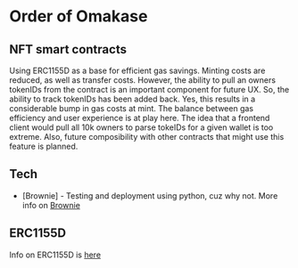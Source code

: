 # Order of Omakase
## NFT smart contracts

Using ERC1155D as a base for efficient gas savings. Minting costs are reduced, as well as transfer costs. However, the ability to pull an owners tokenIDs from the contract is an important component for future UX. So, the ability to track tokenIDs has been added back. Yes, this results in a considerable bump in gas costs at mint. The balance between gas efficiency and user experience is at play here. The idea that a frontend client would pull all 10k owners to parse tokeIDs for a given wallet is too extreme. Also, future composibility with other contracts that might use this feature is planned.

## Tech

- [Brownie] - Testing and deployment using python, cuz why not. More info on [Brownie](https://eth-brownie.readthedocs.io/en/stable/)

## ERC1155D
Info on ERC1155D is [here](https://medium.com/donkeverse/introducing-erc1155d-the-most-efficient-non-fungible-token-contract-in-existence-c1d0a62e30f1)